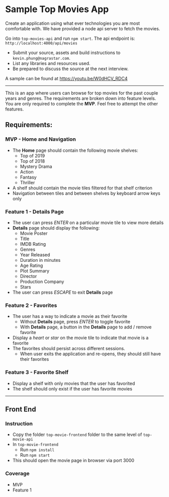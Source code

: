 # Sample Top Movies App

Create an application using what ever technologies you are most comfortable with.
We have provided a node api server to fetch the movies.

Go into `top-movies-api` and run `npm start`.
The api endpoint is: `http://localhost:4000/api/movies`

* Submit your source, assets and build instructions to `kevin.phung@nagrastar.com`.
* List any libraries and resources used.
* Be prepared to discuss the source at the next interview.

A sample can be found at https://youtu.be/W0dHCV_RDC4

-------------------------------------------------------------------------------------------

This is an app where users can browse for top movies for the past couple years and genres.
The requirements are broken down into feature levels. You are only required to complete the
**MVP**. Feel free to attempt the other features.

## Requirements:
### MVP - Home and Navigation
* The **Home** page should contain the following movie shelves:
    * Top of 2019
    * Top of 2018
    * Mystery Drama
    * Action
    * Fantasy
    * Thriller
* A shelf should contain the movie tiles filtered for that shelf criterion
* Navigation between tiles and between shelves by keyboard arrow keys only

### Feature 1 - Details Page
* The user can press *ENTER* on a particular movie tile to view more details
* **Details** page should display the following:
    * Movie Poster
    * Title
    * IMDB Rating
    * Genres
    * Year Released
    * Duration in minutes
    * Age Rating
    * Plot Summary
    * Director
    * Production Company
    * Stars
* The user can press *ESCAPE* to exit **Details** page

### Feature 2 - Favorites
* The user has a way to indicate a movie as their favorite
    * Without **Details** page, press *ENTER* to toggle favorite
    * With **Details** page, a button in the **Details** page to add / remove favorite
* Display a *heart* or *star* on the movie tile to indicate that movie is a favorite
* The favorites should persist across different sessions.
    * When user exits the application and re-opens, they should still have their favorites

### Feature 3 - Favorite Shelf
* Display a shelf with only movies that the user has favorited
* The shelf should only exist if the user has favorite movies

---------------------------------------------------
## Front End 
### Instruction
* Copy the folder `top-movie-frontend` folder to the same level of `top-movie-api`
* In `top-movie-frontend`   
    * Run `npm install`
    * Run `npm start`
* This should open the movie page in browser via port 3000
### Coverage
* MVP
* Feature 1